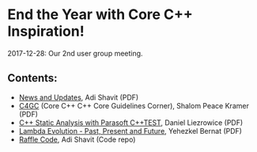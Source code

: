 # End the Year with Core C++ Inspiration!
2017-12-28: Our 2nd user group meeting.

## Contents:
- [News and Updates](Shavit_CoreC++EoYUpdates.pdf), Adi Shavit (PDF)
- [C4GC](Kramer_C4GC.pdf) (Core C++ C++ Core Guidelines Corner), Shalom Peace Kramer (PDF)
- [C++ Static Analysis with Parasoft C++TEST](Liezrowice_StaticCodeAnalysisForC++Applications.pdf), Daniel Liezrowice (PDF)
- [Lambda Evolution - Past, Present and Future](Bernat_LambdaFunctions.pdf), Yehezkel Bernat (PDF)
- [Raffle Code](https://github.com/CoreCppIL/raffle), Adi Shavit (Code repo)
